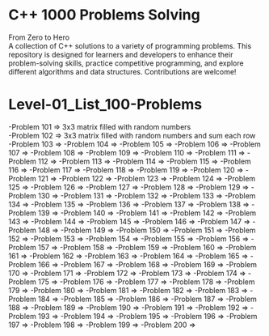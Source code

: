 # C++ 1000 Problems Solving 
From Zero to Hero   
A collection of C++ solutions to a variety of programming problems. This repository is designed for learners and developers to enhance their problem-solving skills, practice competitive programming, and explore different algorithms and data structures. Contributions are welcome!

# Level-01_List_100-Problems  

-Problem 101 => 3x3 matrix filled with random numbers  
-Problem 102 => 3x3 matrix filled with random numbers and sum each row  
-Problem 103 =>
-Problem 104 =>
-Problem 105 =>
-Problem 106 =>
-Problem 107 =>
-Problem 108 =>
-Problem 109 =>
-Problem 110 =>
-Problem 111 =>
-Problem 112 =>
-Problem 113 =>
-Problem 114 =>
-Problem 115 =>
-Problem 116 =>
-Problem 117 =>
-Problem 118 =>
-Problem 119 =>
-Problem 120 =>
-Problem 121 =>
-Problem 122 =>
-Problem 123 =>
-Problem 124 =>
-Problem 125 =>
-Problem 126 =>
-Problem 127 =>
-Problem 128 =>
-Problem 129 =>
-Problem 130 =>
-Problem 131 =>
-Problem 132 =>
-Problem 133 =>
-Problem 134 =>
-Problem 135 =>
-Problem 136 =>
-Problem 137 =>
-Problem 138 =>
-Problem 139 =>
-Problem 140 =>
-Problem 141 =>
-Problem 142 =>
-Problem 143 =>
-Problem 144 =>
-Problem 145 =>
-Problem 146 =>
-Problem 147 =>
-Problem 148 =>
-Problem 149 =>
-Problem 150 =>
-Problem 151 =>
-Problem 152 =>
-Problem 153 =>
-Problem 154 =>
-Problem 155 =>
-Problem 156 =>
-Problem 157 =>
-Problem 158 =>
-Problem 159 =>
-Problem 160 =>
-Problem 161 =>
-Problem 162 =>
-Problem 163 =>
-Problem 164 =>
-Problem 165 =>
-Problem 166 =>
-Problem 167 =>
-Problem 168 =>
-Problem 169 =>
-Problem 170 =>
-Problem 171 =>
-Problem 172 =>
-Problem 173 =>
-Problem 174 =>
-Problem 175 =>
-Problem 176 =>
-Problem 177 =>
-Problem 178 =>
-Problem 179 =>
-Problem 180 =>
-Problem 181 =>
-Problem 182 =>
-Problem 183 =>
-Problem 184 =>
-Problem 185 =>
-Problem 186 =>
-Problem 187 =>
-Problem 188 =>
-Problem 189 =>
-Problem 190 =>
-Problem 191 =>
-Problem 192 =>
-Problem 193 =>
-Problem 194 =>
-Problem 195 =>
-Problem 196 =>
-Problem 197 =>
-Problem 198 =>
-Problem 199 =>
-Problem 200 =>